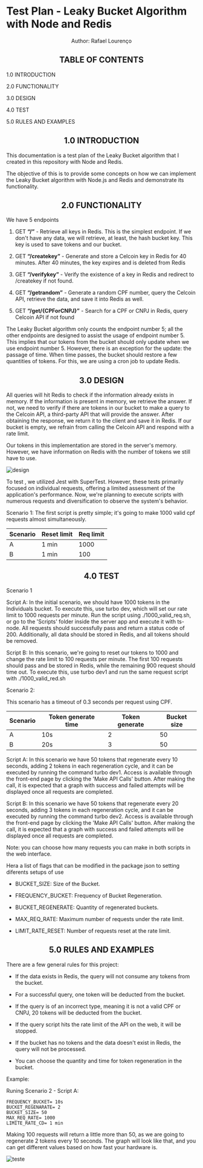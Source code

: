 # Test Plan - Leaky Bucket Algorithm with Node and Redis

<div align="center">
Author: Rafael Lourenço

## TABLE OF CONTENTS
</div>

 1.0 INTRODUCTION

2.0 FUNCTIONALITY

3.0 DESIGN

4.0 TEST

5.0 RULES AND EXAMPLES



<h2 align="center">
  <strong>1.0 INTRODUCTION</strong>
</h2>


This documentation is a  test plan  of the Leaky Bucket algorithm that I created in this repository with Node and Redis.

The objective of this is to provide some concepts on how we can implement the Leaky Bucket algorithm with Node.js and Redis and demonstrate its functionality.

<h2 align="center">
  <strong>2.0 FUNCTIONALITY</strong>
</h2>


We have 5 endpoints  

1. GET **“/”** - Retrieve all keys in Redis. This is the simplest endpoint. If we don't have any data, we will retrieve, at least, the hash bucket key. This key is used to save tokens and our bucket.

2. GET **“/createkey”** - Generate and store a Celcoin key in Redis for 40 minutes. After 40 minutes, the key expires and is deleted from Redis

3. GET **“/verifykey”** - Verify the existence of a key in Redis and redirect to /createkey if not found.

4. GET **“/getrandom”** - Generate a random CPF number, query the Celcoin API, retrieve the data, and save it into Redis as well.

5. GET **“/get/{CPForCNPJ}”** - Search for a CPF or CNPJ in Redis, query Celcoin API if not found

The Leaky Bucket algorithm only counts the endpoint number 5; all the other endpoints are designed to assist the usage of endpoint number 5. This implies that our tokens from the bucket should only update when we use endpoint number 5. However, there is an exception for the update: the passage of time. When time passes, the bucket should restore a few quantities of tokens. For this, we are using a cron job to update Redis.


<h2 align="center">
  <strong>3.0 DESIGN</strong>
</h2>

All queries will hit Redis to check if the information already exists in memory. If the information is present in memory, we retrieve the answer. If not, we need to verify if there are tokens in our bucket to make a query to the Celcoin API, a third-party API that will provide the answer. After obtaining the response, we return it to the client and save it in Redis. If our bucket is empty, we refrain from calling the Celcoin API and respond with a rate limit.

Our tokens in this implementation are stored in the server's memory. However, we have information on Redis with the number of tokens we still have to use.

![design](https://res.cloudinary.com/practicaldev/image/fetch/s--ATr29Qgv--/c_limit%2Cf_auto%2Cfl_progressive%2Cq_auto%2Cw_800/https://dev-to-uploads.s3.amazonaws.com/uploads/articles/txvm68kivusmrab1qc04.png)





To test , we utilized Jest with SuperTest. However, these tests primarily focused on individual requests, offering a limited assessment of the application's performance. Now, we're planning to execute scripts with numerous requests and diversification to observe the system's behavior.

Scenario 1:
The first script is pretty simple; it's going to make 1000 valid cpf requests almost simultaneously.

| Scenario    | Reset limit | Req limit |
|-------------|-------------|-----------|
| A           | 1 min       | 1000      |
| B           | 1 min       | 100       |

<h2 align="center">
  <strong>4.0 TEST</strong>
</h2>

Scenario 1 

Script A: In the initial scenario, we should have 1000 tokens in the Individuals bucket. To execute this, use turbo dev, which will set our rate limit to 1000 requests per minute. Run the script using ./1000_valid_req.sh, or go to the 'Scripts' folder inside the server app and execute it with ts-node. All requests should successfully pass and return a status code of 200. Additionally, all data should be stored in Redis, and all tokens should be removed.

Script B: In this scenario, we're going to reset our tokens to 1000 and change the rate limit to 100 requests per minute. The first 100 requests should pass and be stored in Redis, while the remaining 900 request should time out. To execute this, use turbo dev1 and run the same request script with ./1000_valid_red.sh

	
Scenario 2:

This scenario has a timeout of 0.3 seconds per request using CPF.



| Scenario    | Token generate time | Token generate | Bucket size |
|-------------|----------------------|-----------------|-------------|
| A           | 10s                  | 2               | 50         |
| B           | 20s                  | 3               | 50         |



Script A: In this scenario we have 50 tokens that regenerate every 10 seconds, adding 2 tokens in each regeneration cycle, and it can be executed by running the command turbo dev1. Access is available through the front-end page by clicking the 'Make API Calls' button. After making the call, it is expected that a graph with success and failed attempts will be displayed once all requests are completed.

Script B: In this scenario we have 50 tokens that regenerate every 20 seconds, adding 3 tokens in each regeneration cycle, and it can be executed by running the command turbo dev2. Access is available through the front-end page by clicking the 'Make API Calls' button. After making the call, it is expected that a graph with success and failed attempts will be displayed once all requests are completed.

Note: you can choose how many requests you can make in both scripts in the web interface.

Hera a list of flags that can be modified in the package json to setting diferents setups of use 


* BUCKET_SIZE: Size of the Bucket.

* FREQUENCY_BUCKET: Frequency of Bucket Regeneration.

* BUCKET_REGENERATE: Quantity of regenerated buckets.

* MAX_REQ_RATE: Maximum number of requests under the rate limit.

* LIMIT_RATE_RESET: Number of requests reset at the rate limit.


<h2 align="center">
  <strong>5.0 RULES AND EXAMPLES </strong>
</h2>

There are a few general rules for this project:

- If the data exists in Redis, the query will not consume any tokens from the bucket.

- For a successful query, one token will be deducted from the bucket.

- If the query is of an incorrect type, meaning it is not a valid CPF or CNPJ, 20 tokens will be deducted from the bucket.

- If the query script hits the rate limit of the API on the web, it will be stopped.

- If the bucket has no tokens and the data doesn't exist in Redis, the query will not be processed.

- You can choose the quantity and time for token regeneration in the bucket.


Example: 


Runing Scenario 2 - Script A:

    FREQUENCY_BUCKET= 10s 
    BUCKET_REGENARATE= 2 
    BUCKET_SIZE= 50 
    MAX_REQ_RATE= 1000
    LIMITE_RATE_CD= 1 min 


Making 100 requests will return a little more than 50, as we are going to regenerate 2 tokens every 10 seconds. The graph will look like that, and you can get different values based on how fast your hardware is.


![teste](https://res.cloudinary.com/practicaldev/image/fetch/s--PCUPgynt--/c_limit%2Cf_auto%2Cfl_progressive%2Cq_auto%2Cw_800/https://dev-to-uploads.s3.amazonaws.com/uploads/articles/sdn36eiomfqc6d1ai2z5.png)

